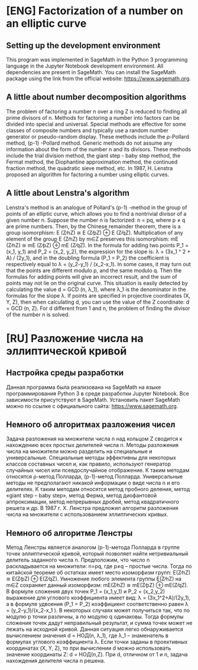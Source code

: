 # [ENG] Factorization of a number on an elliptic curve

## Setting up the development environment
This program was implemented in SageMath in the Python 3 programming language in the Jupyter Notebook development environment.
All dependencies are present in SageMath. You can install the SageMath package using the link from the official website: https://www.sagemath.org.

## A little about number decomposition algorithms
The problem of factoring a number n over a ring Z is reduced to finding all prime divisors of n. Methods for factoring a number into factors can be divided into special and universal.
Special methods are effective for some classes of composite numbers and typically use a random number generator or pseudo-random display. These methods include the ρ-Pollard method, (p-1) -Pollard method.
Generic methods do not assume any information about the form of the number n and its divisors. These methods include the trial division method, the giant step - baby step method, the Fermat method, the Diophantine approximation method, the continued fraction method, the quadratic sieve method, etc.
In 1987, H. Lenstra proposed an algorithm for factoring a number using elliptic curves.

## A little about Lenstra's algorithm

Lenstra's method is an analogue of Pollard's (p-1) -method in the group of points of an elliptic curve, which allows you to find a nontrivial divisor of a given number n.
Suppose the number n is factorized: n = pq, where p ≠ q are prime numbers. Then, by the Chinese remainder theorem, there is a group isomorphism:
E (Z⁄nZ) ≅ E (Z⁄pZ) ⊕ E (Z⁄qZ).
Multiplication of any element of the group E (Z⁄nZ) by m∈Z preserves this isomorphism:
mE (Z⁄nZ) ≅ mE (Z⁄pZ) ⊕ mE (Z⁄qZ).
In the formula for adding two points P_1 = (x_1, y_1) and P_2 = (x_2, y_2), the expression for the slope is: λ = (3x_1 ^ 2 + A) / (2y_1), and in the doubling formula (P_1 = P_2) the coefficient is respectively equal to λ = (y_2-y_1) / (x_2-x_1). In some cases, it may turn out that the points are different modulo p, and the same modulo q. Then the formulas for adding points will give an incorrect result, and the sum of points may not lie on the original curve.
This situation is easily detected by calculating the value d = GCD (n, λ_1), where λ_1 is the denominator in the formulas for the slope λ. If points are specified in projective coordinates (X, Y, Z), then when calculating d, you can use the value of the Z coordinate: d = GCD (n, Z). For d different from 1 and n, the problem of finding the divisor of the number n is solved. 


# [RU] Разложение числа на эллиптической кривой

## Настройка среды разработки
Данная программа была реализована на SageMath на языке программирования Python 3 в среде разработки Jupyter Notebook.
Все зависимости присутствуют в SageMath. Установить пакет SageMath можно по ссылке с официального сайта: https://www.sagemath.org.

## Немного об алгоритмах разложения чисел
Задача разложения на множители числа n над кольцом Z сводится к нахождению всех простых делителей числа n. Методы разложения числа на множители можно разделить на специальные и универсальные. 
Специальные методы эффективны для некоторых классов составных чисел и, как правило, используют генератор случайных чисел или псевдослучайное отображение. К таким методам относятся ρ-метод Полларда, (p-1)-метод Полларда.
Универсальные методы не предполагают никакой информации о виде числа n и его делителях. К таким методам относятся метод пробного деления, метод «giant step – baby step», метод Ферма, метод диофантовой аппроксимации, метод непрерывных дробей, метод квадратичного решета и др.
В 1987 г. Х. Ленстра предложил алгоритм разложения числа на множители с использованием эллиптических кривых.

## Немного об алгоритме Ленстры

Метод Ленстры является аналогом (p-1)-метода Полларда в группе точек эллиптической кривой, который позволяет найти нетривиальный делитель заданного числа n.
Предположим, что число n раскладывается на множители: n=pq, где p≠q – простые числа. Тогда по китайской теореме об остатках имеет место изоморфизм групп: 
E(Z⁄nZ) ≅ E(Z⁄pZ) ⊕ E(Z⁄qZ).
Умножение любого элемента группы E(Z⁄nZ) на m∈Z сохраняет данный изоморфизм:
mE(Z⁄nZ) ≅ mE(Z⁄pZ) ⊕ mE(Z⁄qZ).
В формуле сложения двух точек P_1 = (x_1,y_1) и P_2 = (x_2,y_2) выражение для углового коэффициента имеет вид: λ = (3x_1^2+A)/(2y_1), а в формуле удвоения (P_1 = P_2) коэффициент соответственно равен λ = (y_2-y_1)/(x_2-x_1 ). В некоторых случаях может получиться так, что по модулю p точки различны, а по модулю q одинаковы. Тогда формулы сложения точек дадут неправильный результат, и сумма точек может не лежать на исходной кривой.
Данная ситуация легко обнаруживается вычислением значения d = НОД(n, λ_1), где λ_1 – знаменатель в формулах углового коэффициента λ. Если точки заданы в проективных координатах (X, Y, Z), то при вычислении d можно использовать значение координаты Z: d = НОД(n,Z). При d, отличном от 1 и n, задача нахождения делителя числа n решена.

